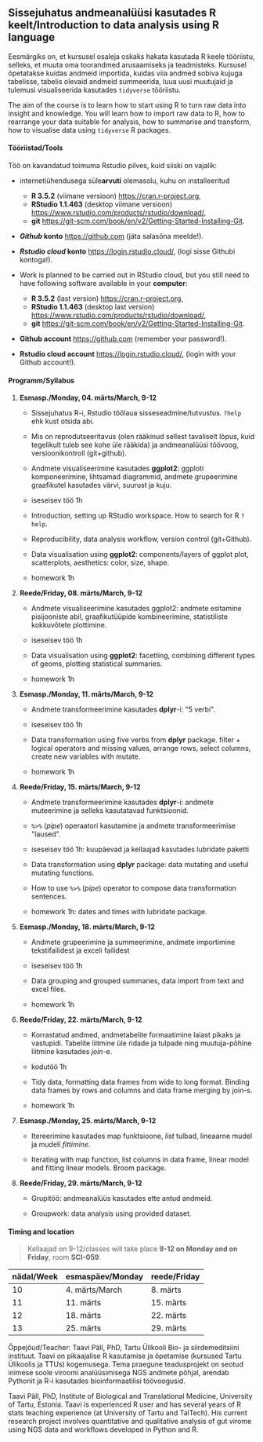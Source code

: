 ## Sissejuhatus andmeanalüüsi kasutades R keelt/Introduction to data analysis using R language

Eesmärgiks on, et kursusel osaleja oskaks hakata kasutada R keele tööriistu, selleks, et muuta oma toorandmed arusaamiseks ja teadmisteks. Kursusel õpetatakse kuidas andmeid importida, kuidas viia andmed sobiva kujuga tabelisse, tabelis olevaid andmeid summeerida, luua uusi muutujaid ja tulemusi visualiseerida kasutades `tidyverse` tööriistu.

The aim of the course is to learn how to start using R to turn raw data into insight and knowledge. You will learn how to import raw data to R, how to rearrange your data suitable for analysis, how to summarise and transform, how to visualise data using `tidyverse` R packages.

#### Tööriistad/Tools

Töö on kavandatud toimuma Rstudio pilves, kuid siiski on vajalik:

- internetiühendusega süle**arvuti** olemasolu, kuhu on installeeritud
    - **R 3.5.2** (viimane versioon) https://cran.r-project.org, 
    - **RStudio 1.1.463** (desktop viimane versioon) https://www.rstudio.com/products/rstudio/download/, 
    - **git** https://git-scm.com/book/en/v2/Getting-Started-Installing-Git.
- **_Github_ konto** https://github.com (jäta salasõna meelde!).
- **_Rstudio cloud_ konto** https://login.rstudio.cloud/, (logi sisse Githubi kontoga!).


- Work is planned to be carried out in RStudio cloud, but you still need to have following software available in your **computer**:
    - **R 3.5.2** (last version) https://cran.r-project.org, 
    - **RStudio 1.1.463** (desktop last version) https://www.rstudio.com/products/rstudio/download/, 
    - **git** https://git-scm.com/book/en/v2/Getting-Started-Installing-Git.
- **Github account** https://github.com (remember your password!).
- **Rstudio cloud account** https://login.rstudio.cloud/, (login with your Github account!).

#### Programm/Syllabus

1) **Esmasp./Monday, 04. märts/March, 9-12**
    - Sissejuhatus R-i, Rstudio töölaua sisseseadmine/tutvustus. `?help` ehk kust otsida abi.
    - Mis on reprodutseeritavus (olen rääkinud sellest tavaliselt lõpus, kuid tegelikult tuleb see kohe üle rääkida) ja andmeanalüüsi töövoog, versioonikontroll (git+github).
    - Andmete visualiseerimine kasutades **ggplot2**: ggploti komponeerimine, lihtsamad diagrammid, andmete grupeerimine graafikutel kasutades värvi, suurust ja kuju.
    - iseseisev töö 1h


    - Introduction, setting up RStudio workspace. How to search for R `?help`.
    - Reproducibility, data analysis workflow, version control (git+Github). 
    - Data visualisation using **ggplot2**: components/layers of ggplot plot, scatterplots, aesthetics: color, size, shape.
    - homework 1h

2) **Reede/Friday, 08. märts/March, 9-12**
    - Andmete visualiseerimine kasutades ggplot2: andmete esitamine pisijooniste abil, graafikutüüpide kombineerimine, statistiliste kokkuvõtete plottimine.
    - iseseisev töö 1h


    - Data visualisation using **ggplot2**: facetting, combining different types of geoms, plotting statistical summaries.
    - homework 1h

3) **Esmasp./Monday, 11. märts/March, 9-12**
    - Andmete transformeerimine kasutades **dplyr**-i: "5 verbi".
    - iseseisev töö 1h


    - Data transformation using five verbs from **dplyr** package. filter + logical operators and missing values, arrange rows, select columns, create new variables with mutate.

    - homework 1h

4) **Reede/Friday, 15. märts/March, 9-12**
    - Andmete transformeerimine kasutades **dplyr**-i: andmete muteerimine ja selleks kasutatavad funktsioonid.
    - `%>%` (*pipe*) operaatori kasutamine ja andmete transformeerimise "laused".
    - iseseisev töö 1h: kuupäevad ja kellaajad kasutades lubridate paketti 

    - Data transformation using **dplyr** package: data mutating and useful mutating functions.
    - How to use `%>%` (*pipe*) operator to compose data transformation sentences.
    - homework 1h: dates and times with lubridate package.

5) **Esmasp./Monday, 18. märts/March, 9-12**
    - Andmete grupeerimine ja summeerimine, andmete importimine tekstifailidest ja exceli failidest
    - iseseisev töö 1h


    - Data grouping and grouped summaries, data import from text and excel files.
    - homework 1h

6) **Reede/Friday, 22. märts/March, 9-12**
    - Korrastatud andmed, andmetabelite formaatimine laiast pikaks ja vastupidi. Tabelite liitmine üle ridade ja tulpade ning muutuja-põhine liitmine kasutades *join*-e. 
    - kodutöö 1h


    - Tidy data, formatting data frames from wide to long format. Binding data frames by rows and columns and data frame merging by join-s. 
    - homework 1h

7) **Esmasp./Monday, 25. märts/March, 9-12**

    - Itereerimine kasutades map funktsioone, *list* tulbad, lineaarne mudel ja mudeli *fittimine*.
    
    - Iterating with map function, list columns in data frame, linear model and fitting linear models. Broom package.
    
8) **Reede/Friday, 29. märts/March, 9-12**

    - Grupitöö: andmeanalüüs kasutades ette antud andmeid.
    
    - Groupwork: data analysis using provided dataset.

#### Timing and location

> Kellaajad on 9-12/classes will take place **9-12 on Monday and on Friday**, room **SCI-059**.

nädal/Week | esmaspäev/Monday | reede/Friday
----- | --------- | --------- 
10 | 4. märts/March  | 8. märts
11 | 11. märts | 15. märts
12 | 18. märts | 22. märts
13 | 25. märts | 29. märts
    
Õppejõud/Teacher:
Taavi Päll, PhD, Tartu Ülikooli Bio- ja siirdemeditsiini instituut. Taavi on pikaajalise R kasutamise ja õpetamise (kursused Tartu Ülikoolis ja TTUs) kogemusega. Tema praegune teadusprojekt on seotud inimese soole viroomi analüüsimisega NGS andmete põhjal, arendab Pythonit ja R-i kasutades bioinformaatilisi töövoogusid.   

Taavi Päll, PhD, Institute of Biological and Translational Medicine, University of Tartu, Estonia. Taavi is experienced R user and has several years of R stats teaching experience (at University of Tartu and TalTech). His current research project involves quantitative and qualitative analysis of gut virome using NGS data and workflows developed in Python and R.  
